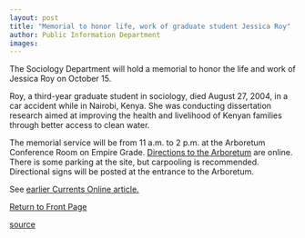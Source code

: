 ```yaml
---
layout: post
title: "Memorial to honor life, work of graduate student Jessica Roy"
author: Public Information Department
images:
---
```


The Sociology Department will hold a memorial to honor the life and work of Jessica Roy on October 15.

Roy, a third-year graduate student in sociology, died August 27, 2004, in a car accident while in Nairobi, Kenya. She was conducting dissertation research aimed at improving the health and livelihood of Kenyan families through better access to clean water.

The memorial service will be from 11 a.m. to 2 p.m. at the Arboretum Conference Room on Empire Grade. [Directions to the Arboretum][1] are online. There is some parking at the site, but carpooling is recommended. Directional signs will be posted at the entrance to the Arboretum.

See [earlier Currents Online article.][2]

  

[Return to Front Page][3]

[1]: http://www2.ucsc.edu/arboretum/directions.html
[2]: http://currents.ucsc.edu/04-05/09-06/inmemoriam.html
[3]: http://currents.ucsc.edu/

[source](http://www1.ucsc.edu/currents/04-05/09-20/inmemoriam-roy.asp "Permalink to inmemoriam-roy")
